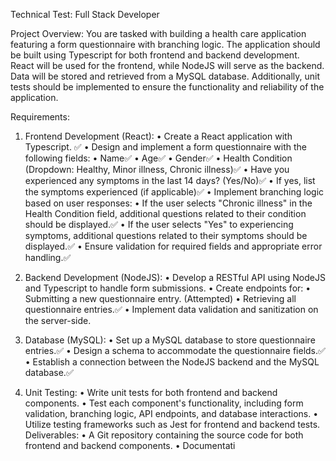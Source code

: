 Technical Test: Full Stack Developer

Project Overview: You are tasked with building a health care application featuring a form
questionnaire with branching logic. The application should be built using Typescript for both
frontend and backend development. React will be used for the frontend, while NodeJS will serve as
the backend. Data will be stored and retrieved from a MySQL database. Additionally, unit tests
should be implemented to ensure the functionality and reliability of the application.

Requirements:

1. Frontend Development (React):
• Create a React application with Typescript. ✅
• Design and implement a form questionnaire with the following fields:
• Name✅
• Age✅
• Gender✅
• Health Condition (Dropdown: Healthy, Minor illness, Chronic illness)✅
• Have you experienced any symptoms in the last 14 days? (Yes/No)✅
• If yes, list the symptoms experienced (if applicable)✅
• Implement branching logic based on user responses:
• If the user selects "Chronic illness" in the Health Condition field, additional
questions related to their condition should be displayed.✅
• If the user selects "Yes" to experiencing symptoms, additional questions
related to their symptoms should be displayed.✅
• Ensure validation for required fields and appropriate error handling.✅

2. Backend Development (NodeJS):
• Develop a RESTful API using NodeJS and Typescript to handle form submissions.
• Create endpoints for:
• Submitting a new questionnaire entry. (Attempted)
• Retrieving all questionnaire entries.✅
• Implement data validation and sanitization on the server-side.

3. Database (MySQL):
• Set up a MySQL database to store questionnaire entries.✅
• Design a schema to accommodate the questionnaire fields.✅
• Establish a connection between the NodeJS backend and the MySQL database.✅

4. Unit Testing:
• Write unit tests for both frontend and backend components.
• Test each component's functionality, including form validation, branching logic, API
endpoints, and database interactions.
• Utilize testing frameworks such as Jest for frontend and backend tests.
Deliverables:
• A Git repository containing the source code for both frontend and backend components.
• Documentati